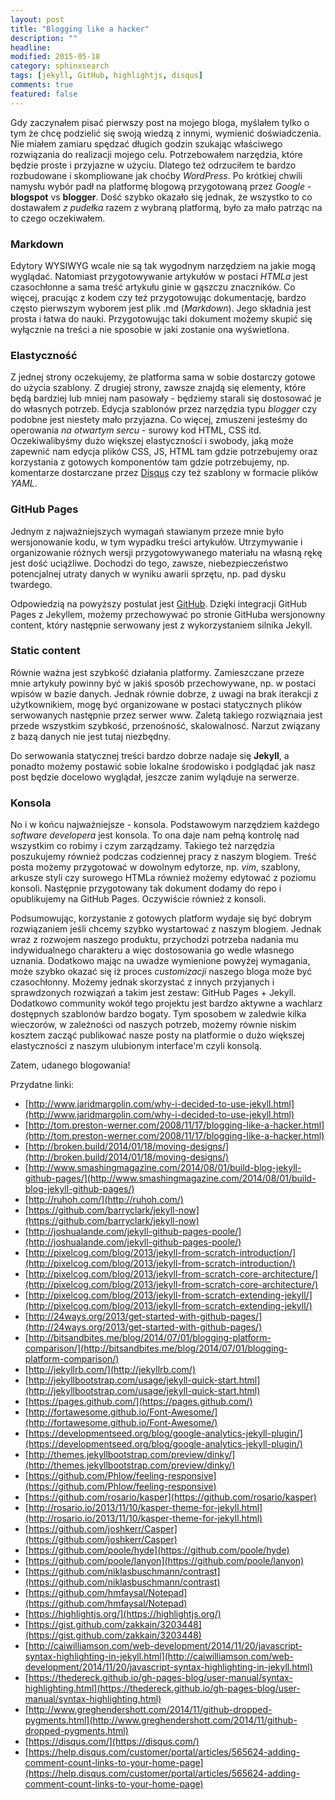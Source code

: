 ```yaml
---
layout: post
title: "Blogging like a hacker"
description: ""
headline: 
modified: 2015-05-18
category: sphinxsearch
tags: [jekyll, GitHub, highlightjs, disqus]
comments: true
featured: false
---
```


Gdy zaczynałem pisać pierwszy post na mojego bloga, myślałem tylko o tym że chcę podzielić się swoją wiedzą z innymi, wymienić doświadczenia. Nie miałem zamiaru spędzać długich godzin szukając właściwego rozwiązania do realizacji mojego celu. Potrzebowałem narzędzia, które będzie proste i przyjazne w użyciu. Dlatego też odrzuciłem te bardzo rozbudowane i skompliowane jak choćby *WordPress*. Po krótkiej chwili namysłu wybór padł na platformę blogową przygotowaną przez *Google* - **blogspot** vs **blogger**. Dość szybko okazało się jednak, że wszystko to co dostawałem *z pudełka* razem z wybraną platformą, było za mało patrząc na to czego oczekiwałem. 


### Markdown

Edytory WYSIWYG wcale nie są tak wygodnym narzędziem na jakie mogą wyglądać. Natomiast przygotowywanie artykułów w postaci *HTMLa* jest czasochłonne a sama treść artykułu ginie w gąszczu znaczników. Co więcej, pracując z kodem czy też przygotowując dokumentację, bardzo często pierwszym wyborem jest plik .md (*Markdown*). Jego składnia jest prosta i łatwa do nauki. Przygotowując taki dokument możemy skupić się wyłącznie na treści a nie sposobie w jaki zostanie ona wyświetlona.     


### Elastyczność

Z jednej strony oczekujemy, że platforma sama w sobie dostarczy gotowe do użycia szablony. Z drugiej strony, zawsze znajdą się elementy, które będą bardziej lub mniej nam pasowały - będziemy starali się dostosować je do własnych potrzeb. Edycja szablonów przez narzędzia typu *blogger* czy podobne jest niestety mało przyjazna. Co więcej, zmuszeni jesteśmy do operowania *na otwartym sercu* - surowy kod HTML, CSS itd. Oczekiwalibyśmy dużo większej elastyczności i swobody, jaką może zapewnić nam edycja plików CSS, JS, HTML tam gdzie potrzebujemy oraz korzystania z gotowych komponentów tam gdzie potrzebujemy, np. komentarze dostarczane przez [Disqus](https://disqus.com/) czy też szablony w formacie plików *YAML*.


### GitHub Pages

Jednym z najważniejszych wymagań stawianym przeze mnie było wersjonowanie kodu, w tym wypadku treści artykułów. Utrzymywanie i organizowanie różnych wersji przygotowywanego materiału na własną rękę jest dość uciążliwe. Dochodzi do tego, zawsze, niebezpieczeństwo potencjalnej utraty danych w wyniku awarii sprzętu, np. pad dysku twardego. 

Odpowiedzią na powyższy postulat jest [GitHub](https://github.com/). Dzięki integracji GitHub Pages z Jekyllem, możemy przechowywać po stronie GitHuba wersjonowny content, który następnie serwowany jest z wykorzystaniem silnika Jekyll.


### Static content

Równie ważna jest szybkość działania platformy. Zamieszczane przeze mnie artykuły powinny być w jakiś sposób przechowywane, np. w postaci wpisów w bazie danych. Jednak równie dobrze, z uwagi na brak iterakcji z użytkownikiem, mogę być organizowane w postaci statycznych plików serwowanych następnie przez serwer www. Zaletą takiego rozwiąznaia jest przede wszystkim szybkość, przenośność, skalowalnosć. Narzut związany z bazą danych nie jest tutaj niezbędny.

Do serwowania statycznej treści bardzo dobrze nadaje się **Jekyll**, a ponadto możemy postawić sobie lokalne środowisko i podglądać jak nasz post będzie docelowo wyglądał, jeszcze zanim wyląduje na serwerze.


### Konsola

No i w końcu najważniejsze - konsola. Podstawowym narzędziem każdego *software developera* jest konsola. To ona daje nam pełną kontrolę nad wszystkim co robimy i czym zarządzamy. Takiego też narzędzia poszukujemy również podczas codziennej pracy z naszym blogiem. Treść posta możemy przygotować w dowolnym edytorze, np. *vim*, szablony, arkusze styli czy surowego HTMLa również możemy edytować z poziomu konsoli. Następnie przygotowany tak dokument dodamy do repo i opublikujemy na GitHub Pages. Oczywiście również z konsoli. 


Podsumowując, korzystanie z gotowych platform wydaje się być dobrym rozwiązaniem jeśli chcemy szybko wystartować z naszym blogiem. Jednak wraz z rozwojem naszego produktu, przychodzi potrzeba nadania mu indywidualnego charakteru a więc dostosowania go wedle własnego uznania. Dodatkowo mając na uwadze wymienione powyżej wymagania, może szybko okazać się iż proces *customizacji* naszego bloga może być czasochłonny. Możemy jednak skorzystać z innych przyjanych i sprawdzonych rozwiązań a takim jest zestaw: GitHub Pages + Jekyll. Dodatkowo community wokół tego projektu jest bardzo aktywne a wachlarz dostępnych szablonów bardzo bogaty. Tym sposobem w zaledwie kilka wieczorów, w zależności od naszych potrzeb, możemy równie niskim kosztem zacząć publikować nasze posty na platformie o dużo większej elastyczności z naszym ulubionym interface'm czyli konsolą.   

Zatem, udanego blogowania! 


Przydatne linki:

* [http://www.jaridmargolin.com/why-i-decided-to-use-jekyll.html](http://www.jaridmargolin.com/why-i-decided-to-use-jekyll.html)
* [http://tom.preston-werner.com/2008/11/17/blogging-like-a-hacker.html](http://tom.preston-werner.com/2008/11/17/blogging-like-a-hacker.html)
* [http://broken.build/2014/01/18/moving-designs/](http://broken.build/2014/01/18/moving-designs/)
* [http://www.smashingmagazine.com/2014/08/01/build-blog-jekyll-github-pages/](http://www.smashingmagazine.com/2014/08/01/build-blog-jekyll-github-pages/)
* [http://ruhoh.com/](http://ruhoh.com/)
* [https://github.com/barryclark/jekyll-now](https://github.com/barryclark/jekyll-now)
* [http://joshualande.com/jekyll-github-pages-poole/](http://joshualande.com/jekyll-github-pages-poole/)
* [http://pixelcog.com/blog/2013/jekyll-from-scratch-introduction/](http://pixelcog.com/blog/2013/jekyll-from-scratch-introduction/)
* [http://pixelcog.com/blog/2013/jekyll-from-scratch-core-architecture/](http://pixelcog.com/blog/2013/jekyll-from-scratch-core-architecture/)
* [http://pixelcog.com/blog/2013/jekyll-from-scratch-extending-jekyll/](http://pixelcog.com/blog/2013/jekyll-from-scratch-extending-jekyll/)
* [http://24ways.org/2013/get-started-with-github-pages/](http://24ways.org/2013/get-started-with-github-pages/)
* [http://bitsandbites.me/blog/2014/07/01/blogging-platform-comparison/](http://bitsandbites.me/blog/2014/07/01/blogging-platform-comparison/)
* [http://jekyllrb.com/](http://jekyllrb.com/)
* [http://jekyllbootstrap.com/usage/jekyll-quick-start.html](http://jekyllbootstrap.com/usage/jekyll-quick-start.html)
* [https://pages.github.com/](https://pages.github.com/)
* [http://fortawesome.github.io/Font-Awesome/](http://fortawesome.github.io/Font-Awesome/)
* [https://developmentseed.org/blog/google-analytics-jekyll-plugin/](https://developmentseed.org/blog/google-analytics-jekyll-plugin/)
* [http://themes.jekyllbootstrap.com/preview/dinky/](http://themes.jekyllbootstrap.com/preview/dinky/)
* [https://github.com/Phlow/feeling-responsive](https://github.com/Phlow/feeling-responsive)
* [https://github.com/rosario/kasper](https://github.com/rosario/kasper)
* [http://rosario.io/2013/11/10/kasper-theme-for-jekyll.html](http://rosario.io/2013/11/10/kasper-theme-for-jekyll.html)
* [https://github.com/joshkerr/Casper](https://github.com/joshkerr/Casper)
* [https://github.com/poole/hyde](https://github.com/poole/hyde)
* [https://github.com/poole/lanyon](https://github.com/poole/lanyon)
* [https://github.com/niklasbuschmann/contrast](https://github.com/niklasbuschmann/contrast)
* [https://github.com/hmfaysal/Notepad](https://github.com/hmfaysal/Notepad)
* [https://highlightjs.org/](https://highlightjs.org/)
* [https://gist.github.com/zakkain/3203448](https://gist.github.com/zakkain/3203448)
* [http://caiwilliamson.com/web-development/2014/11/20/javascript-syntax-highlighting-in-jekyll.html](http://caiwilliamson.com/web-development/2014/11/20/javascript-syntax-highlighting-in-jekyll.html)
* [https://thedereck.github.io/gh-pages-blog/user-manual/syntax-highlighting.html](https://thedereck.github.io/gh-pages-blog/user-manual/syntax-highlighting.html)
* [http://www.greghendershott.com/2014/11/github-dropped-pygments.html](http://www.greghendershott.com/2014/11/github-dropped-pygments.html)
* [https://disqus.com/](https://disqus.com/)
* [https://help.disqus.com/customer/portal/articles/565624-adding-comment-count-links-to-your-home-page](https://help.disqus.com/customer/portal/articles/565624-adding-comment-count-links-to-your-home-page)



